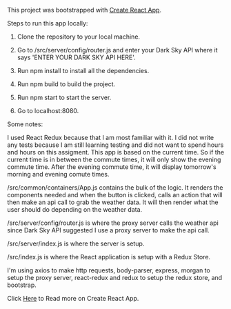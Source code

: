 This project was bootstrapped with [Create React App](https://github.com/facebookincubator/create-react-app).

Steps to run this app locally:

1. Clone the repository to your local machine.

2. Go to /src/server/config/router.js and enter your Dark Sky API where it says 'ENTER YOUR DARK SKY API HERE'.

3. Run npm install to install all the dependencies.

4. Run npm build to build the project.

5. Run npm start to start the server.

6. Go to localhost:8080.

Some notes:

I used React Redux because that I am most familiar with it. I did not write any tests because I am still learning testing
and did not want to spend hours and hours on this assigment. This app is based on the current time. So if the current time is in between
the commute times, it will only show the evening commute time. After the evening commute time, it will display tomorrow's morning and evening comute times.

/src/common/containers/App.js contains the bulk of the logic. It renders the components needed and when the button is clicked, calls an action that will then make an api call to grab the weather data. It will then render what the user should do depending on the weather data.

/src/server/config/router.js is where the proxy server calls the weather api since Dark Sky API suggested I use a proxy server to make the api call.

/src/server/index.js is where the server is setup.

/src/index.js is where the React application is setup with a Redux Store.

I'm using axios to make http requests, body-parser, express, morgan to setup the proxy server, react-redux and redux to setup the redux store, and bootstrap.

Click [Here](https://github.com/facebookincubator/create-react-app) to Read more on Create React App.